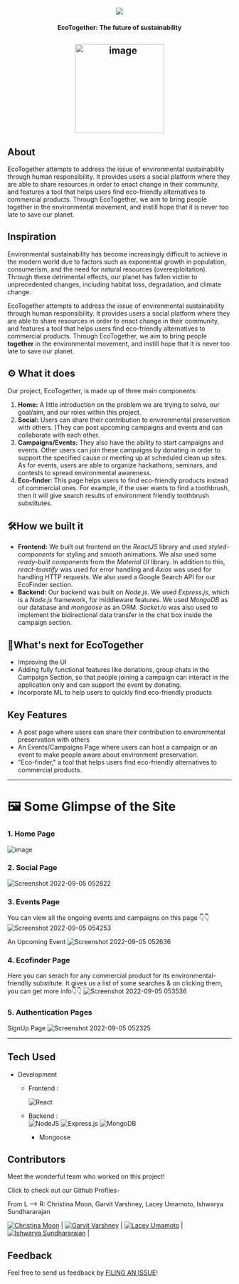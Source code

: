<h1 align="center">
 <img src="https://user-images.githubusercontent.com/43914131/188337764-a697546e-3ea8-4d90-960c-636fe554cfe5.png">
</h1>
<h4 align="center">EcoTogether: The future of sustainability</h4>
<h2 align="center">
 <a href="https://github.com/Garvit1809/Eco" target="_blank">
 <img align="center" width="200" alt="image" src="https://user-images.githubusercontent.com/43914131/188337832-050e0517-32bb-4ac6-ac69-202c488285da.png">
 </a>
</h2>
</div>


## About

EcoTogether attempts to address the issue of environmental sustainability through human responsibility. It provides users a social platform where they are able to share resources in order to enact change in their community, and features a tool that helps users find eco-friendly alternatives to commercial products. Through EcoTogether, we aim to bring people together in the environmental movement, and instill hope that it is never too late to save our planet.

## Inspiration
Environmental sustainability has become increasingly difficult to achieve in the modern world due to factors such as exponential growth in population, consumerism, and the need for natural resources (overexploitation). Through these detrimental effects, our planet has fallen victim to unprecedented changes, including habitat loss, degradation, and climate change. 

EcoTogether attempts to address the issue of environmental sustainability through human responsibility. It provides users a social platform where they are able to share resources in order to enact change in their community, and features a tool that helps users find eco-friendly alternatives to commercial products. Through EcoTogether, we aim to bring people **together** in the environmental movement, and instill hope that it is never too late to save our planet.

## ⚙ What it does
Our project, EcoTogether, is made up of three main components:
1. **Home:** A little introduction on the problem we are trying to solve, our goal/aim, and our roles within this project. 
2. **Social:** Users can share their contribution to environmental preservation with others. ]They can post upcoming campaigns and events and can collaborate with each other.
3. **Campaigns/Events:**  They also have the ability to start campaigns and events. Other users can join these campaigns by donating in order to support the specified cause or meeting up at scheduled clean up sites. As for events, users are able to organize hackathons, seminars, and contests to spread environmental awareness. 
4. **Eco-finder**: This page helps users to find eco-friendly products instead of commercial ones. For example, if the user wants to find a toothbrush, then it will give search results of environment friendly toothbrush substitutes. 

## 🛠How we built it
- **Frontend:** We built out frontend on the _ReactJS_ library and used _styled-components_ for styling and smooth animations. We also used some _ready-built components_ from the _Material UI_ library. In addition to this, _react-toastify_ was used for error handling and _Axios_ was used for handling HTTP requests. We also used a Google Search API for our EcoFinder section.
- **Backend:** Our backend was built on _Node.js_. We used _Express.js_, which is a _Node.js_ framework, for middleware features. We used _MongoDB_ as our database and _mongoose_ as an ORM. _Socket.io_ was also used to implement the bidirectional data transfer in the chat box inside the campaign section. 

## 🚀What's next for EcoTogether
- Improving the UI
- Adding fully functional features like donations, group chats in the Campaign Section, so that people joining a campaign can interact in the application only and can support the event by donating.
- Incorporate ML to help users to quickly find eco-friendly products

## Key Features

- A post page where users can share their contribution to environmental preservation with others
- An Events/Campaigns Page where users can host a campaign or an event to make people aware about environment preservation.
- "Eco-finder," a tool that helps users find eco-friendly alternatives to commercial products.

---

# 🖼️ Some Glimpse of the Site

### 1. Home Page

![image](https://user-images.githubusercontent.com/89806031/188339043-13188896-10cd-4021-ae22-7ebc97849ff3.png)

### 2. Social Page
![Screenshot 2022-09-05 052822](https://user-images.githubusercontent.com/89806031/188338548-8ba54340-3b58-41c9-bd1f-99f4447a0881.png)


### 3. Events Page

You can view all the ongoing events and campaigns on this page 👇👇
![Screenshot 2022-09-05 054253](https://user-images.githubusercontent.com/89806031/188339066-0fec5fd1-8889-44de-a4ed-a208b509e4b0.png)


An Upcoming Event 
![Screenshot 2022-09-05 052636](https://user-images.githubusercontent.com/89806031/188338491-d2c67d12-9b7c-4d09-a4da-642af90f5193.png)


### 4. Ecofinder Page

Here you can serach for any commercial product for its environmental-friendlly substitute. It gives us a list of some searches & on clicking them, you can get more info👇👇
![Screenshot 2022-09-05 053536](https://user-images.githubusercontent.com/89806031/188338822-4d7610be-b970-4f0d-9187-ef872daf1282.png)



### 5. Authentication Pages

SignUp Page
![Screenshot 2022-09-05 052325](https://user-images.githubusercontent.com/89806031/188338417-e23856d2-56a2-4e29-8dd6-3981bbfbb467.png)

---

## Tech Used 
- Development 
  - Frontend :
  
      ![React](https://img.shields.io/badge/react-%2320232a.svg?style=for-the-badge&logo=react&logoColor=%2361DAFB)
  
  - Backend :     
      ![NodeJS](https://img.shields.io/badge/node.js-6DA55F?style=for-the-badge&logo=node.js&logoColor=white)
      ![Express.js](https://img.shields.io/badge/express.js-%23404d59.svg?style=for-the-badge&logo=express&logoColor=%2361DAFB)
      ![MongoDB](https://img.shields.io/badge/MongoDB-%234ea94b.svg?style=for-the-badge&logo=mongodb&logoColor=white)
      - Mongoose


## Contributors

Meet the wonderful team who worked on this project!

Click to check out our Github Profiles- 

From L --> R: Christina Moon, Garvit Varshney, Lacey Umamoto, Ishwarya Sundhararajan

[![Christina Moon](https://user-images.githubusercontent.com/43914131/188337671-5f609228-bfb7-46ae-bff3-b9a8d72e0d9d.png)](https://github.com/chrmoon25) | [![Garvit Varshney](https://user-images.githubusercontent.com/43914131/188337690-06232e16-ad9a-4bd7-813f-8af6b7c6443a.png)](https://github.com/Garvit1809) | [![Lacey Umamoto](https://user-images.githubusercontent.com/43914131/188337712-8e3ddbad-052b-4e87-a746-7c20dd0e0a76.png)](https://github.com/lumamoto) | [![Ishwarya Sundhararajan](https://user-images.githubusercontent.com/43914131/188337725-3f958dbb-242a-4d1c-bdee-0b34abd7c3b0.png)](https://github.com/iSundhararajan) |


## Feedback

Feel free to send us feedback by [FILING AN ISSUE](https://github.com/Garvit1809/Eco/issues/new)!
